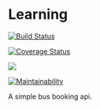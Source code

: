 # Learning

[![Build Status](https://travis-ci.org/OlawaleJoseph/Learning.svg?branch=develop)](https://travis-ci.org/OlawaleJoseph/Learning)

[![Coverage Status](https://coveralls.io/repos/github/OlawaleJoseph/Learning/badge.svg?branch=develop)](https://coveralls.io/github/OlawaleJoseph/Learning?branch=develop)

<a href="https://codeclimate.com/github/OlawaleJoseph/Learning/test_coverage"><img src="https://api.codeclimate.com/v1/badges/c0a81fbbefa50b8b0dc4/test_coverage" /></a>

[![Maintainability](https://api.codeclimate.com/v1/badges/c0a81fbbefa50b8b0dc4/maintainability)](https://codeclimate.com/github/OlawaleJoseph/Learning/maintainability)


A simple bus booking api.